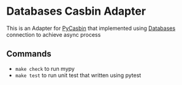 # Databases Casbin Adapter

This is an Adapter for [PyCasbin](https://github.com/casbin/pycasbin) that implemented using [Databases](https://www.encode.io/databases) connection to achieve async process

## Commands

* `make check` to run mypy
* `make test` to run unit test that written using pytest
